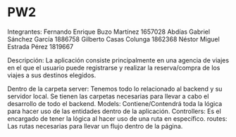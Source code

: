 # PW2
Integrantes: 
Fernando Enrique Buzo Martínez  1657028
Abdías Gabriel Sánchez García   1886758
Gilberto Casas Colunga          1862368
Néstor Miguel Estrada Pérez     1819667


Descripción: 
La aplicación consiste principalmente en una agencia de viajes en el que el usuario 
puede registrarse y realizar la reserva/compra de los viajes a sus destinos elegidos.

Dentro de la carpeta server:
Tenemos todo lo relacionado al backend y su servidor local.
Se tienen las carpetas necesarias para llevar a cabo el desarrollo de todo el backend.
Models: Contiene/Contendrá toda la lógica para hacer uso de las entidades dentro de la aplicación.
Controllers: Es el encargado de tener la lógica al hacer uso de una ruta en específico.
routes: Las rutas necesarias para llevar un flujo dentro de la página.
